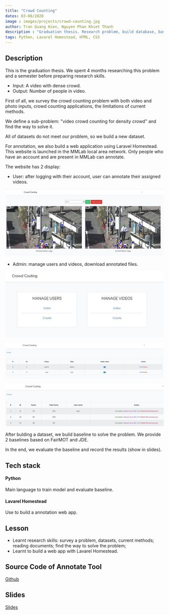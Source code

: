 ```yaml
---
title: "Crowd Counting"
dates: 03-08/2020
image : images/projects/crowd-counting.jpg
author: Tran Quang Hien, Nguyen Phan Khiet Thanh
description : "Graduation thesis. Research problem, build database, baseline, annotation tool."
tags: Python, Lavarel Homestead, HTML, CSS 
---
```


## Description
This is the graduation thesis. We spent 4 months researching this problem and a semester before preparing research skills.
* Input: A video with dense crowd.
* Output: Number of people in video.

First of all, we survey the crowd counting problem with both video and photo inputs, crowd counting applications, the limitations of current methods.

We define a sub-problem: "video crowd counting for density crowd" and find the way to solve it.

All of datasets do not meet our problem, so we build a new dataset.

For annotation, we also build a web application using Laravel Homestead. This website is launched in the MMLab local area network. Only people who have an account and are present in MMLab can annotate.

The website has 2 display:
* User: after logging with their account, user can annotate their assigned videos.

![User](/images/projects/crowd-counting/annotate.jpg)

* Admin: manage users and videos, download annotated files.

![Admin1](/images/projects/crowd-counting/manage.jpg)

![Admin2](/images/projects/crowd-counting/user.jpg)

![Admin3](/images/projects/crowd-counting/video.jpg)

After bulding a dataset, we build baseline to solve the problem. We provide 2 baselines based on FairMOT and JDE.

In the end, we evaluate the baseline and record the results (show in slides).

## Tech stack
#### Python
Main language to train model and evaluate baseline.
#### Lavarel Homestead
Use to build a annotation web app.

## Lesson
* Learnt research skills: survey a problem, datasets, current methods; reading documents; find the way to solve the problem;
* Learnt to build a web app with Lavarel Homestead.

## Source Code of Annotate Tool
[Github](https://github.com/rysnee/AnnotationTool)

## Slides
[Slides](https://drive.google.com/file/d/1x7PKSj9iYVr7arE3q_OGzq7votwRcjAO/view?usp=sharing)





